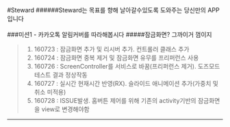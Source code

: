 #Steward
######Steward는 목표를 향해 날아갈수있도록 도와주는 당신만의 APP입니다
<br>
<br>
###미션1 - 카카오톡 알림커버를 따라해봅시다
#####잠금화면? 그까이거 껌이지
>1. 160723 : 잠금화면 추가 및 리시버 추가. 컨트롤러 클래스 추가
>2. 160724 : 잠금화면 중복 제거 및 잠금화면 유무를 프리퍼런스 사용
>3. 160726 : ScreenController를 서비스로 바꿈(프리퍼런스 제거). 도즈모드 테스트 결과 정상작동
>4. 160727 : 실시간 현재시간 반영(RX). 슬라이드 애니메이션 추가(가중치 및 취소 미적용)
>5. 160728 : ISSUE발생. 홈버튼 제어를 위해 기존의 activity기반의 잠금화면을 view로 변경해야함
***